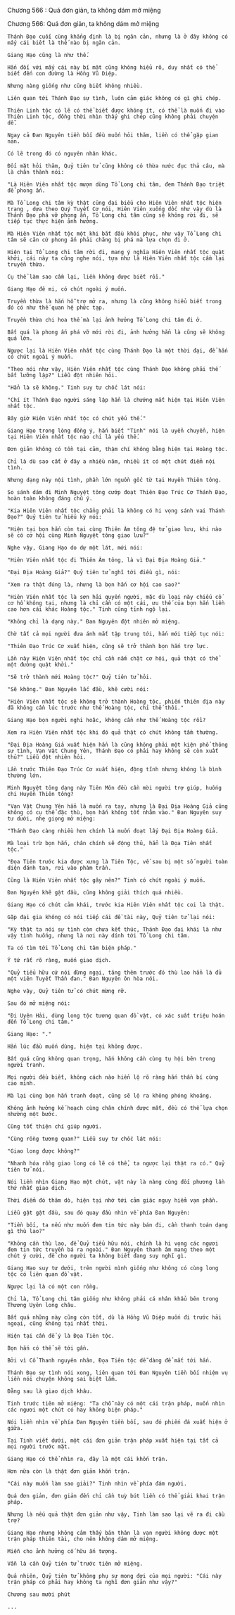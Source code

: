




Chương 566 : Quá đơn giản, ta không dám mở miệng


Chương 566: Quá đơn giản, ta không dám mở miệng

	Thánh Đạo cuối cùng khẳng định là bị ngăn cản, nhưng là ở đây không có mấy cái biết là thế nào bị ngăn cản.

	Giang Hạo cũng là như thế.

	Hắn đối với mấy cái này bí mật cũng không hiểu rõ, duy nhất có thể biết đến con đường là Hồng Vũ Diệp.

	Nhưng nàng giống như cũng biết không nhiều.

	Liên quan tới Thánh Đạo sự tình, luôn cảm giác không có gì ghi chép.

	Thiên Linh tộc có lẽ có thể biết được không ít, có thể là muốn đi vào Thiên Linh tộc, đồng thời nhìn thấy ghi chép cũng không phải chuyện dễ.

	Ngay cả Đan Nguyên tiền bối đều muốn hỏi thăm, liền có thể gặp gian nan.

	Có lẽ trong đó có nguyên nhân khác.

	Đối mặt hỏi thăm, Quỷ tiên tử cũng không có thừa nước đục thả câu, mà là chân thành nói:

	"Là Hiên Viên nhất tộc mượn dùng Tổ Long chi tâm, đem Thánh Đạo triệt để phong ấn.

	Mà Tổ Long chi tâm kỳ thật cũng đại biểu cho Hiên Viên nhất tộc hiện trạng , dựa theo Quý Tuyết Cơ nói, Hiên Viên xuống dốc như vậy dù là Thánh Đạo phá vỡ phong ấn, Tổ Long chi tâm cũng sẽ không rời đi, sẽ tiếp tục thực hiện ảnh hưởng.

	Mà Hiên Viên nhất tộc một khi bắt đầu khôi phục, như vậy Tổ Long chi tâm sẽ căn cứ phong ấn phải chăng bị phá mà lựa chọn đi ở.

	Hiện tại Tổ Long chi tâm rời đi, mang ý nghĩa Hiên Viên nhất tộc quật khởi, cái này ta cũng nghe nói, tựa như là Hiên Viên nhất tộc cầm lại truyền thừa.

	Cụ thể làm sao cầm lại, liền không được biết rồi."

	Giang Hạo đê mi, có chút ngoài ý muốn.

	Truyền thừa là hắn hỗ trợ mở ra, nhưng là cũng không hiểu biết trong đó có như thế quan hệ phức tạp.

	Truyền thừa chi hoa thế mà lại ảnh hưởng Tổ Long chi tâm đi ở.

	Bất quá là phong ấn phá vỡ mới rời đi, ảnh hưởng hẳn là cũng sẽ không quá lớn.

	Ngược lại là Hiên Viên nhất tộc cùng Thánh Đạo là một thời đại, để hắn có chút ngoài ý muốn.

	"Theo nói như vậy, Hiên Viên nhất tộc cùng Thánh Đạo không phải thế bất lưỡng lập?" Liễu đột nhiên hỏi.

	"Hẳn là sẽ không." Tinh suy tư chốc lát nói:

	"Chí ít Thánh Đạo người sáng lập hẳn là chướng mắt hiện tại Hiên Viên nhất tộc.

	Bây giờ Hiên Viên nhất tộc có chút yếu thế."

	Giang Hạo trong lòng đồng ý, hắn biết "Tinh" nói là uyển chuyển, hiện tại Hiên Viên nhất tộc nào chỉ là yếu thế.

	Đơn giản không có tồn tại cảm, thậm chí không bằng hiện tại Hoàng tộc.

	Chỉ là dù sao cất ở đây a nhiều năm, nhiều ít có một chút điểm nội tình.

	Nhưng dạng này nội tình, phần lớn nguồn gốc từ tại Huyền Thiên tông.

	So sánh dám đi Minh Nguyệt tông cướp đoạt Thiên Đạo Trúc Cơ Thánh Đạo, hoàn toàn không đáng chú ý.

	"Kia Hiên Viên nhất tộc chẳng phải là không có hi vọng sánh vai Thánh Đạo?" Quỷ tiên tử hiếu kỳ nói:

	"Hiện tại bọn hắn còn tại cùng Thiên Âm tông đệ tử giao lưu, khi nào sẽ có cơ hội cùng Minh Nguyệt tông giao lưu?"

	Nghe vậy, Giang Hạo do dự một lát, mới nói:

	"Hiên Viên nhất tộc đi Thiên Âm tông, là vì Đại Địa Hoàng Giả."

	"Đại Địa Hoàng Giả?" Quỷ tiên tử nghĩ tới điều gì, nói:

	"Xem ra thật đúng là, nhưng là bọn hắn cơ hội cao sao?"

	"Hiên Viên nhất tộc là sơn hải quyến người, mặc dù loại này chiếu cố cơ hồ không tại, nhưng là chỉ cần có một cái, ưu thế của bọn hắn liền cao hơn cái khác Hoàng tộc." Tinh cũng tỉnh ngộ lại.

	"Không chỉ là dạng này." Đan Nguyên đột nhiên mở miệng.

	Chờ tất cả mọi người đưa ánh mắt tập trung tới, hắn mới tiếp tục nói:

	"Thiên Đạo Trúc Cơ xuất hiện, cũng sẽ trở thành bọn hắn trợ lực.

	Lần này Hiên Viên nhất tộc chỉ cần nắm chặt cơ hội, quả thật có thể một đường quật khởi."

	"Sẽ trở thành mới Hoàng tộc?" Quỷ tiên tử hỏi.

	"Sẽ không." Đan Nguyên lắc đầu, khẽ cười nói:

	"Hiên Viên nhất tộc sẽ không trở thành Hoàng tộc, phiến thiên địa này đã không cần lúc trước như thế Hoàng tộc, chỉ thế thôi."

	Giang Hạo bọn người nghi hoặc, không cần như thế Hoàng tộc rồi?

	Xem ra Hiên Viên nhất tộc khi đó quả thật có chút không tầm thường.

	"Đại Địa Hoàng Giả xuất hiện hẳn là cũng không phải một kiện phổ thông sự tình, Vạn Vật Chung Yên, Thánh Đạo có phải hay không sẽ còn xuất thủ?" Liễu đột nhiên hỏi.

	Lần trước Thiên Đạo Trúc Cơ xuất hiện, động tĩnh nhưng không là bình thường lớn.

	Minh Nguyệt tông dạng này Tiên Môn đều cần mời người trợ giúp, huống chi Huyền Thiên tông?

	"Vạn Vật Chung Yên hẳn là muốn ra tay, nhưng là Đại Địa Hoàng Giả cũng không có cụ thể đặc thù, bọn hắn không tốt nhằm vào." Đan Nguyên suy tư dưới, nhẹ giọng mở miệng:

	"Thánh Đạo càng nhiều hơn chính là muốn đoạt lấy Đại Địa Hoàng Giả.

	Mà loại trừ bọn hắn, chân chính sẽ động thủ, hẳn là Đọa Tiên nhất tộc."

	"Đọa Tiên trước kia được xưng là Tiên Tộc, về sau bị một số người toàn diện đánh tan, rơi vào phàm trần.

	Cũng là Hiên Viên nhất tộc gây nên?" Tinh có chút ngoài ý muốn.

	Đan Nguyên khẽ gật đầu, cũng không giải thích quá nhiều.

	Giang Hạo có chút cảm khái, trước kia Hiên Viên nhất tộc coi là thật.

	Gặp đại gia không có nói tiếp cái đề tài này, Quỷ tiên tử lại nói:

	"Kỳ thật ta nói sự tình còn chưa kết thúc, Thánh Đạo đại khái là như vậy tình huống, nhưng là nơi này dính tới Tổ Long chi tâm.

	Ta có tìm tới Tổ Long chi tâm biện pháp."

	Ý tứ rất rõ ràng, muốn giao dịch.

	"Quỷ tiểu hữu cứ nói đừng ngại, tăng thêm trước đó thù lao hẳn là đủ một viên Tuyết Thần đan." Đan Nguyên ôn hòa nói.

	Nghe vậy, Quỷ tiên tử có chút mừng rỡ.

	Sau đó mở miệng nói:

	"Đi Uyên Hải, dùng long tộc tương quan đồ vật, có xác suất triệu hoán đến Tổ Long chi tâm."

	Giang Hạo: "."

	Hắn lúc đầu muốn dùng, hiện tại không được.

	Bất quá cũng không quan trọng, hắn không cần cùng tụ hội bên trong người tranh.

	Mọi người đều biết, không cách nào hiển lộ rõ ràng hắn thần bí cùng cao minh.

	Mà lại cùng bọn hắn tranh đoạt, cũng sẽ lộ ra không phóng khoáng.

	Không ảnh hưởng kế hoạch cùng chân chính được mất, đều có thể lựa chọn nhường một bước.

	Cũng tốt thiện chí giúp người.

	"Cùng rồng tương quan?" Liễu suy tư chốc lát nói:

	"Giao long được không?"

	"Nhanh hóa rồng giao long có lẽ có thể, ta ngược lại thật ra có." Quỷ tiên tử nói.

	Nói liền nhìn Giang Hạo một chút, vật này là nàng cùng đối phương lần thứ nhất giao dịch.

	Thời điểm đó thăm dò, hiện tại nhớ tới cảm giác nguy hiểm vạn phần.

	Liễu gật gật đầu, sau đó quay đầu nhìn về phía Đan Nguyên:

	"Tiền bối, ta nếu như muốn đem tin tức này bán đi, cần thanh toán dạng gì thù lao?"

	"Không cần thù lao, để Quỷ tiểu hữu nói, chính là hi vọng các ngươi đem tin tức truyền bá ra ngoài." Đan Nguyên thanh âm mang theo một chút ý cười, để cho người ta không biết đang suy nghĩ gì.

	Giang Hạo suy tư dưới, trên người mình giống như không có cùng long tộc có liên quan đồ vật.

	Ngược lại là có một con rồng.

	Chỉ là, Tổ Long chi tâm giống như không phải cá nhân khẩu bên trong Thương Uyên long châu.

	Bất quá những này cũng còn tốt, dù là Hồng Vũ Diệp muốn đi trước hải ngoại, cũng không tại nhất thời.

	Hiện tại cần để ý là Đọa Tiên tộc.

	Bọn hắn có thể sẽ tới gần.

	Bởi vì Cổ Thanh nguyên nhân, Đọa Tiên tộc dễ dàng để mắt tới hắn.

	Thánh Đạo sự tình nói xong, liên quan tới Đan Nguyên tiền bối nhiệm vụ liền nói chuyện không sai biệt lắm.

	Đằng sau là giao dịch khâu.

	Tinh trước tiên mở miệng: "Ta chỗ này có một cái trận pháp, muốn nhìn các ngươi một chút có hay không biện pháp."

	Nói liền nhìn về phía Đan Nguyên tiền bối, sau đó phiến đá xuất hiện ở giữa.

	Tại Tinh viết dưới, một cái đơn giản trận pháp xuất hiện tại tất cả mọi người trước mặt.

	Giang Hạo có thể nhìn ra, đây là một cái khốn trận.

	Hơn nữa còn là thật đơn giản khốn trận.

	"Cái này muốn làm sao giải?" Tinh nhìn về phía đám người.

	Quá đơn giản, đơn giản đến chỉ cần tuỳ bút liền có thể giải khai trận pháp.

	Nhưng là nếu quả thật đơn giản như vậy, Tinh làm sao lại vẽ ra đi cầu trợ?

	Giang Hạo nhưng không cảm thấy bản thân là vạn người không được một trận pháp thiên tài, cho nên không dám mở miệng.

	Miễn cho ảnh hưởng cố hữu ấn tượng.

	Vẫn là cần Quỷ tiên tử trước tiên mở miệng.

	Quả nhiên, Quỷ tiên tử không phụ sự mong đợi của mọi người: "Cái này trận pháp có phải hay không ta nghĩ đơn giản như vậy?"

	Chương sau mười phút

	...




